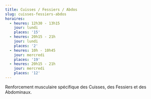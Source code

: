 ```yaml
---
title: Cuisses / Fessiers / Abdos
slug: cuisses-fessiers-abdos
horaires:
  - heures: 12h30 - 13h15
    jour: lundi
    places: '15'
  - heures: 20h15 - 21h
    jour: lundi
    places: '2'
  - heures: 10h - 10h45
    jour: mercredi
    places: '19'
  - heures: 20h15 - 21h
    jour: mercredi
    places: '12'
---
```

Renforcement musculaire spécifique des Cuisses, des Fessiers et des Abdominaux.
